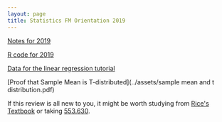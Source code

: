 ```yaml
---
layout: page
title: Statistics FM Orientation 2019
---
```

[Notes for 2019](../assets/FM_orientation_notes_2018.Note.pdf)

[R code for 2019](../assets/R_tutorial.R)

[Data for the linear regression tutorial](../assets/FM2018/train.csv)

[Proof that Sample Mean is T-distributed](../assets/sample mean and t distribution.pdf)

If this review is all new to you, it might be worth studying from 
[Rice's Textbook](https://www.amazon.com/Mathematical-Statistics-Data-Analysis-Rice/dp/8131519546)
or taking [553.630](http://e-catalog.jhu.edu/departments-program-requirements-and-courses/engineering/applied-mathematics-statistics/#courseinventory).